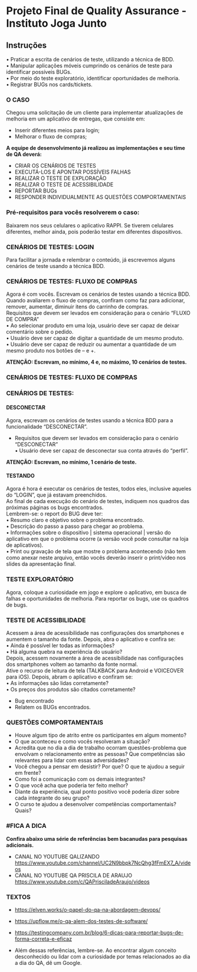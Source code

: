 # Projeto Final de Quality Assurance - Instituto Joga Junto

## Instruções
• Praticar a escrita de cenários de teste, utilizando a técnica de BDD. <br>
• Manipular aplicações móveis cumprindo os cenários de teste para identificar possíveis BUGs. <br>
• Por meio do teste exploratório, identificar oportunidades de melhoria. <br>
• Registrar BUGs nos cards/tickets. <br>

### O CASO
Chegou uma solicitação de um cliente para implementar atualizações de melhoria em um aplicativo de entregas, que consiste em: <br>
- Inserir diferentes meios para login; <br>
- Melhorar o fluxo de compras; <br>
  
**A equipe de desenvolvimento já realizou as implementações e seu time de QA deverá:** <br>
- CRIAR OS CENÁRIOS DE TESTES <br>
- EXECUTÁ-LOS E APONTAR POSSÍVEIS FALHAS <br>
- REALIZAR O TESTE DE EXPLORAÇÃO <br>
- REALIZAR O TESTE DE ACESSIBILIDADE <br>
- REPORTAR BUGs <br>
- RESPONDER INDIVIDUALMENTE AS QUESTÕES COMPORTAMENTAIS <br>
  
### Pré-requisitos para vocês resolverem o caso:
Baixarem nos seus celulares o aplicativo RAPPI. Se tiverem celulares diferentes, melhor ainda, pois poderão testar em diferentes
dispositivos. <br>

### CENÁRIOS DE TESTES: LOGIN
Para facilitar a jornada e relembrar o conteúdo, já escrevemos alguns cenários de teste usando a técnica BDD. <br>

### CENÁRIOS DE TESTES: FLUXO DE COMPRAS
Agora é com vocês. Escrevam os cenários de testes usando a técnica BDD.  <br>
Quando avaliarem o fluxo de compras, confiram como faz para adicionar, remover, aumentar, diminuir itens do carrinho de compras. <br>
Requisitos que devem ser levados em consideração para o cenário “FLUXO DE COMPRA” <br>
• Ao selecionar produto em uma loja, usuário deve ser capaz de deixar comentário sobre o pedido. <br>
• Usuário deve ser capaz de digitar a quantidade de um mesmo produto. <br>
• Usuário deve ser capaz de reduzir ou aumentar a quantidade de um mesmo produto nos botões de – e +. <br>

**ATENÇÃO: Escrevam, no mínimo, 4 e, no máximo, 10 cenários de testes.**

### CENÁRIOS DE TESTES: FLUXO DE COMPRAS

### CENÁRIOS DE TESTES:

#### DESCONECTAR
Agora, escrevam os cenários de testes usando a técnica BDD para a funcionalidade “DESCONECTAR”. <br>
- Requisitos que devem ser levados em consideração para o cenário “DESCONECTAR” <br>
• Usuário deve ser capaz de desconectar sua conta através do “perfil”. <br>

**ATENÇÃO: Escrevam, no mínimo, 1 cenário de teste.** <br>

#### TESTANDO
Agora é hora é executar os cenários de testes, todos eles, inclusive aqueles do “LOGIN”, que já estavam preenchidos. <br>
Ao final de cada execução do cenário de testes, indiquem nos quadros das próximas páginas os bugs encontrados. <br>
Lembrem-se: o report do BUG deve ter: <br>
• Resumo claro e objetivo sobre o problema encontrado. <br>
• Descrição do passo a passo para chegar ao problema. <br>
• Informações sobre o dispositivo | sistema operacional | versão do aplicativo em que o problema ocorre (a versão você pode consultar na loja de aplicativos). <br>
• Print ou gravação de tela que mostre o problema acontecendo (não tem como anexar neste arquivo, então vocês deverão inserir o print/vídeo nos slides da apresentação final. <br>

### TESTE EXPLORATÓRIO
Agora, coloque a curiosidade em jogo e explore o aplicativo, em busca de falhas e oportunidades de melhoria. Para reportar os bugs, use os
quadros de bugs. <br>

### TESTE DE ACESSIBILIDADE
Acessem a área de acessibilidade nas configurações dos smartphones e aumentem o tamanho da fonte. Depois, abra o aplicativo e confira
se: <br>
• Ainda é possível ler todas as informações? <br>
• Há alguma quebra na experiência do usuário? <br>
Depois, acessem novamente a área de acessibilidade nas configurações dos smartphones voltem ao tamanho da fonte normal. <br>
Ative o recurso de leitura de tela (TALKBACK para Android e VOICEOVER para iOS). Depois, abram o aplicativo e confiram se: <br>
• As informações são lidas corretamente? <br>
• Os preços dos produtos são citados corretamente? <br>
- Bug encontrado <br>
- Relatem os BUGs encontrados. <br>

### QUESTÕES COMPORTAMENTAIS

- Houve algum tipo de atrito entre os participantes em algum momento? <br>
- O que aconteceu e como vocês resolveram a situação? <br>
- Acredita que no dia a dia de trabalho ocorram questões-problema que envolvam o relacionamento entre as pessoas? Que competências são relevantes para lidar com essas adversidades? <br>
- Você chegou a pensar em desistir? Por que? O que te ajudou a seguir em frente? <br>
- Como foi a comunicação com os demais integrantes? <br>
- O que você acha que poderia ter feito melhor? <br>
- Diante da experiência, qual ponto positivo você poderia dizer sobre cada integrante do seu grupo? <br>
- O curso te ajudou a desenvolver competências comportamentais? Quais? <br>

### #FICA A DICA
**Confira abaixo uma série de referências bem bacanudas para pesquisas adicionais.** <br>
- CANAL NO YOUTUBE QALIZANDO https://www.youtube.com/channel/UC2N9bbpk7NcQhg3fFmEX7_A/videos <br>
- CANAL NO YOUTUBE QA PRISCILA DE ARAUJO https://www.youtube.com/c/QAPrisciladeAraujo/videos <br>

### TEXTOS <br>
- https://elven.works/o-papel-do-qa-na-abordagem-devops/ <br>
- https://upflow.me/o-qa-alem-dos-testes-de-software/ <br>
- https://testingcompany.com.br/blog/6-dicas-para-reportar-bugs-de-forma-correta-e-eficaz <br>

- Além dessas referências, lembre-se. Ao encontrar algum conceito desconhecido ou lidar com a curiosidade por temas relacionados ao dia a dia do QA, dê um Google. <br>
